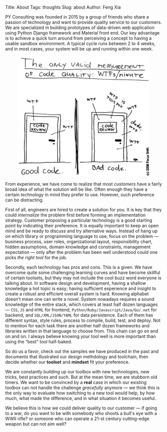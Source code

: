 Title: About
Tags: thoughts
Slug: about
Author: Feng Xia


PY Consulting was founded in 2015 by a group of friends who share a
passion of technology and want to provide quality service to our
customers. We are specialized in building <span class="myhighlight">
prototypes of data-driven web application</span> using Python Django
framework and Material front end. Our key advantage is to achieve a
quick turn around from perceiving a concept to having a usable sandbox
environment. A typical cycle runs between 2 to 4 weeks, and in most
cases, your system will be up and running within one week.


<figure class="col l6 m6 s12">
  <img src="/images/funny/wtf-code.png"/>
</figure>


From experience, we have come to realize that most _customers_ have a
fairly broad idea of what the solution will be like. Often enough they
have a certain _technology_ in mind they prefer to use. However, such
preference can be distracting.


First of all, engineers are hired to create a solution for you. It is
key that they could _internalize_ the problem first before forming
an implementation strategy.  Customer proposing a particular
technology is a good starting point by indicating their preference. It
is equally important to keep an open mind and be ready to discuss and
try alternative ways. Instead of hang up on which library or
programming language to use, focus on the problem &mdash; business
process, user roles, organizational layout, responsibility chart,
hidden assumptions, domain knowledge and constraints, management
expectation &mdash; only after the problem has been well understood
could one picks _the right tool_ for the job.


Secondly, each technology has pros and cons. This is a given.  We have
overcome quite some challenging learning curves and have become
skillful of certain toolsets, but they may not include the cool buzz
word everyone is talking about. In software design and development,
having a shallow knowledge a hot topic is easy; having sufficient
experience and insight to create a robust and efficient overall system
is hard. Knowing alphabet doesn't mean one can write a novel. System
nowadays requires a sound knowledge of the entire stack, which covers
at least half dozen languages &mdash; `CSS`, `JS` and `HTML` for frontend,
`Python/Ruby/Javascript/Java/Go/.net` for backend, and `SQL/XML/JSON/YAML`
for data persistence. Each of them has different syntax, style rules,
process to compile, build, test, and deploy. Not to mention for each
task there are another half dozen frameworks and libraries written in
that language to choose from. This chain can go on and on and on. I
always believe knowing your tool well is more important than using the
"best" tool half-baked.


So do us a favor,  check out the samples we have produced in the
past and documents that illustrated our design methdology and
toolchain, then decide whether our __toolset__ and __mindset__ fit
your preference.

We are constantly building up our toolbox with new technologies, new
tricks, best practices and such. But at the mean time, we are stubborn
old timers. We want to be convinced by a __real__ case in which our
existing toolbox can not handle the challenge _gracefully_ anymore
&mdash; we think this is the only way to evaluate how switching to a
new tool would help, by how much, what made the difference, and in
what situation it becomes useful.


We believe this is how we could deliver quality to our customer
&mdash; if going to a war, do you want to be with somebody who shoots
a bull's eye with a WWII rifle?  or someone who can operate a 21-st
century cutting-edge weapon but can not aim well?
